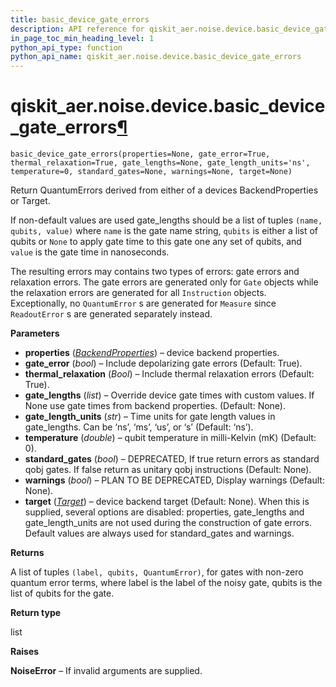 ```yaml
---
title: basic_device_gate_errors
description: API reference for qiskit_aer.noise.device.basic_device_gate_errors
in_page_toc_min_heading_level: 1
python_api_type: function
python_api_name: qiskit_aer.noise.device.basic_device_gate_errors
---
```


# qiskit\_aer.noise.device.basic\_device\_gate\_errors[¶](#qiskit-aer-noise-device-basic-device-gate-errors "Permalink to this headline")

<span id="qiskit_aer.noise.device.basic_device_gate_errors" />

`basic_device_gate_errors(properties=None, gate_error=True, thermal_relaxation=True, gate_lengths=None, gate_length_units='ns', temperature=0, standard_gates=None, warnings=None, target=None)`

Return QuantumErrors derived from either of a devices BackendProperties or Target.

If non-default values are used gate\_lengths should be a list of tuples `(name, qubits, value)` where `name` is the gate name string, `qubits` is either a list of qubits or `None` to apply gate time to this gate one any set of qubits, and `value` is the gate time in nanoseconds.

The resulting errors may contains two types of errors: gate errors and relaxation errors. The gate errors are generated only for `Gate` objects while the relaxation errors are generated for all `Instruction` objects. Exceptionally, no `QuantumError` s are generated for `Measure` since `ReadoutError` s are generated separately instead.

**Parameters**

*   **properties** ([*BackendProperties*](qiskit.providers.models.BackendProperties "qiskit.providers.models.BackendProperties")) – device backend properties.
*   **gate\_error** (*bool*) – Include depolarizing gate errors (Default: True).
*   **thermal\_relaxation** (*Bool*) – Include thermal relaxation errors (Default: True).
*   **gate\_lengths** (*list*) – Override device gate times with custom values. If None use gate times from backend properties. (Default: None).
*   **gate\_length\_units** (*str*) – Time units for gate length values in gate\_lengths. Can be ‘ns’, ‘ms’, ‘us’, or ‘s’ (Default: ‘ns’).
*   **temperature** (*double*) – qubit temperature in milli-Kelvin (mK) (Default: 0).
*   **standard\_gates** (*bool*) – DEPRECATED, If true return errors as standard qobj gates. If false return as unitary qobj instructions (Default: None).
*   **warnings** (*bool*) – PLAN TO BE DEPRECATED, Display warnings (Default: None).
*   **target** ([*Target*](qiskit.transpiler.Target "qiskit.transpiler.Target")) – device backend target (Default: None). When this is supplied, several options are disabled: properties, gate\_lengths and gate\_length\_units are not used during the construction of gate errors. Default values are always used for standard\_gates and warnings.

**Returns**

A list of tuples `(label, qubits, QuantumError)`, for gates with non-zero quantum error terms, where label is the label of the noisy gate, qubits is the list of qubits for the gate.

**Return type**

list

**Raises**

**NoiseError** – If invalid arguments are supplied.

